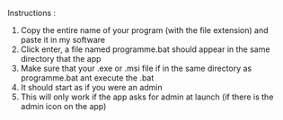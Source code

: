Instructions : 
1. Copy the entire name of your program (with the file extension) and paste it in my software
2. Click enter, a file named programme.bat should appear in the same directory that the app
3. Make sure that your .exe or .msi file if in the same directory as programme.bat ant execute the .bat
4. It should start as if you were an admin
5. This will only work if the app asks for admin at launch (if there is the admin icon on the app)